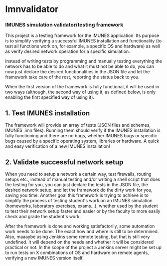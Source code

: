 # Imnvalidator
### IMUNES simulation validator/testing framework

This project is a testing framework for the IMUNES application. Its purpose is to simplify verifying a successful IMUNES installation and functionality (to test all functions work on, for example, a specific OS and hardware) as well as verify desired network operation for a specific simulation.

Instead of writing tests by programming and manually testing everything the network has to be able to do and what it must not be able to do, you can now just declare the desired functionalities in the JSON file and let the framework take care of the rest, reporting the status back to you.

When the first version of the framework is fully functional, it will be used in two ways (although, the second way of using it, as defined below, is only enabling the first specified way of using it).

## 1. Test IMUNES installation
The framework will provide an array of tests (JSON files and schemes, IMUNES .imn files). Running them should verify if the IMUNES installation is fully functioning and there are no bugs, whether IMUNES bugs or specific bugs caused by a specific operating system, libraries or hardware.
A quick and easy verification of a new IMUNES installation!

## 2. Validate successful network setup
When you need to setup a network a certain way, test firewalls, routing setups etc., instead of manual testing and/or writing a shell script that does the testing for you, you can just declare the tests in the JSON file, the desired network setup, and let the framework do the dirty work for you, saving you time.
Another goal this framework is trying to achieve is to simplify the process of testing student's work on an IMUNES simulation (homeworks, laboratory exercises, exams...), whether used by the student to test their network setup faster and easier or by the faculty to more easily check and grade the student's work.

After the framework is done and working satisfactorily, some automation work needs to be done. The exact how and where is still to be determined.
Also, maaaybe using Jenkins some remote testing, but that is still very undefined. It will depend on the needs and whether it will be considered practical or not.
In the scope of the project a Jenkins server might be set up to run tests on X combinations of OS and hardware on remote agents, verifying a new IMUNES version itself.
